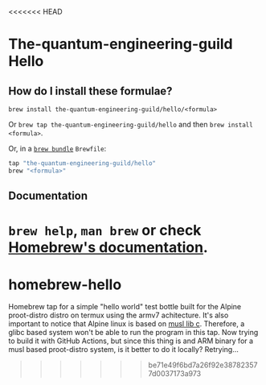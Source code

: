 <<<<<<< HEAD
# The-quantum-engineering-guild Hello

## How do I install these formulae?

`brew install the-quantum-engineering-guild/hello/<formula>`

Or `brew tap the-quantum-engineering-guild/hello` and then `brew install <formula>`.

Or, in a [`brew bundle`](https://github.com/Homebrew/homebrew-bundle) `Brewfile`:

```ruby
tap "the-quantum-engineering-guild/hello"
brew "<formula>"
```

## Documentation

`brew help`, `man brew` or check [Homebrew's documentation](https://docs.brew.sh).
=======
# homebrew-hello
Homebrew tap for a simple "hello world" test bottle built for the Alpine proot-distro distro on termux using the armv7 achitecture. 
It's also important to notice that Alpine linux is based on [musl lib c](https://musl.libc.org). Therefore, a glibc based system won't be able to run the program in this tap. Now trying to build it with GitHub Actions, but since this thing is and ARM binary for a musl based proot-distro system, is it better to do it locally? Retrying...
>>>>>>> be71e49f6bd7a26f92e387823577d0037173a973
